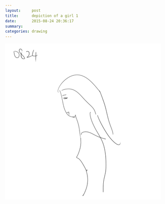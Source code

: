 ```yaml
---
layout:     post
title:      depiction of a girl 1
date:       2015-08-24 20:36:17
summary:    
categories: drawing
---
```

![depiction of a girl 1](/images/_diary/depiction-of-a-girl-1.png "She saw me.")